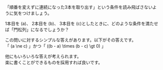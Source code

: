 「順番を変えずに連続になった3本を取り出す」という条件を読み飛ばさないように気をつけましょう。

1本目を \(a\)、 2本目を \(b\)、 3本目を \(c\)としたときに、どのような条件を満たせば「門松列」になるでしょうか？

この問いに対するシンプルな答えがあります。以下がその答えです。  
「 \(a \ne c\) 」かつ「 \((b - a) \times (b - c) \gt 0\) 」

他にもいろいろな答えが考えられます。  
楽に書くことができるものを採用すれば良いです。